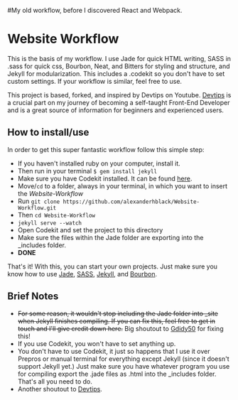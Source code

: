 #My old workflow, before I discovered React and Webpack. 

# Website Workflow

This is the basis of my workflow. I use Jade for quick HTML writing, SASS in .sass for quick css, Bourbon, Neat, and Bitters for styling and structure, and Jekyll for modularization. This includes a .codekit so you don't have to set custom settings. If your workflow is similar, feel free to use.

This project is based, forked, and inspired by Devtips on Youtube. [Devtips](https://www.youtube.com/user/DevTipsForDesigners) is a crucial part on my journey of becoming a self-taught Front-End Developer and is a great source of information for beginners and experienced users. 

## How to install/use

In order to get this super fantastic workflow follow this simple step: 

* If you haven't installed ruby on your computer, install it. 
* Then run in your terminal `$ gem install jekyll`
* Make sure you have Codekit installed. It can be found [here](https://incident57.com/codekit/).
* Move/`cd` to a folder, always in your terminal, in which you want to insert the *Website-Workflow*
* Run `git clone https://github.com/alexanderhblack/Website-Workflow.git`
* Then `cd Website-Workflow`
* `jekyll serve --watch`
* Open Codekit and set the project to this directory
* Make sure the files within the Jade folder are exporting into the _includes folder.
* **DONE**

That's it! With this, you can start your own projects. Just make sure you know how to use [Jade](http://jade-lang.com), [SASS](http://sass-lang.com), [Jekyll](http://jekyllrb.com), and [Bourbon](http://bourbon.io).

## Brief Notes

* <del>For some reason, it wouldn't stop including the Jade folder into _site when Jekyll finishes compiling. If you can fix this, feel free to get in touch and I'll give credit down here.</del> Big shoutout to [Gdidy50](https://github.com/gdidy50) for fixing this! 
* If you use Codekit, you won't have to set anything up. 
* You don't have to use Codekit, it just so happens that I use it over Prepros or manual terminal for everything except Jekyll (since it doesn't support Jekyll yet.) Just make sure you have whatever program you use for compiling export the .jade files as .html into the _includes folder. That's all you need to do. 
* Another shoutout to [Devtips](https://www.youtube.com/user/DevTipsForDesigners). 
